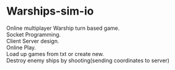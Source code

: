 # Warships-sim-io
Online multiplayer Warship turn based game.  
Socket Programming.  
Client Server design.  
Online Play.  
Load up games from txt or create new.  
Destroy enemy ships by shooting(sending coordinates to server)  
